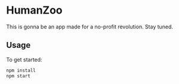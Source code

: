 # HumanZoo

This is gonna be an app made for a no-profit revolution. Stay tuned.

## Usage

To get started:

```bash
npm install
npm start
```
